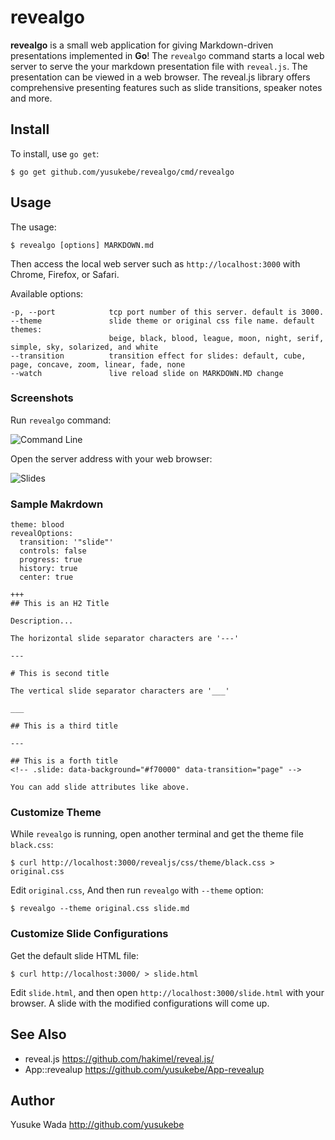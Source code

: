 # revealgo

**revealgo** is a small web application for giving Markdown-driven presentations implemented in **Go**! The `revealgo` command starts a local web server to serve the your markdown presentation file with `reveal.js`. The presentation can be viewed in a web browser. The reveal.js library offers comprehensive presenting features such as slide transitions, speaker notes and more.

## Install

To install, use `go get`:

```
$ go get github.com/yusukebe/revealgo/cmd/revealgo
```

## Usage

The usage:

```
$ revealgo [options] MARKDOWN.md
```

Then access the local web server such as `http://localhost:3000` with Chrome, Firefox, or Safari.

Available options:

```
-p, --port            tcp port number of this server. default is 3000.
--theme               slide theme or original css file name. default themes:
                      beige, black, blood, league, moon, night, serif, simple, sky, solarized, and white
--transition          transition effect for slides: default, cube, page, concave, zoom, linear, fade, none
--watch				  live reload slide on MARKDOWN.MD change
```

### Screenshots

Run `revealgo` command:

![Command Line](https://cloud.githubusercontent.com/assets/10682/12741641/b5afb504-c9c1-11e5-94d6-c364912cfcc2.png)

Open the server address with your web browser:

![Slides](https://cloud.githubusercontent.com/assets/10682/12741672/f9cda548-c9c1-11e5-9c21-fcaf1af3cdf4.png)

### Sample Makrdown

```
theme: blood
revealOptions:
  transition: '"slide"'
  controls: false
  progress: true
  history: true
  center: true

+++
## This is an H2 Title

Description...

The horizontal slide separator characters are '---'

---

# This is second title

The vertical slide separator characters are '___'

___

## This is a third title

---

## This is a forth title
<!-- .slide: data-background="#f70000" data-transition="page" -->

You can add slide attributes like above.
```

### Customize Theme

While `revealgo` is running, open another terminal and get the theme file `black.css`:

```
$ curl http://localhost:3000/revealjs/css/theme/black.css > original.css
```

Edit `original.css`, And then run `revealgo` with `--theme` option:

```
$ revealgo --theme original.css slide.md
```

### Customize Slide Configurations

Get the default slide HTML file:

```
$ curl http://localhost:3000/ > slide.html
```

Edit `slide.html`, and then open `http://localhost:3000/slide.html` with your browser. A slide with the modified configurations will come up.

## See Also

* reveal.js <https://github.com/hakimel/reveal.js/>
* App::revealup <https://github.com/yusukebe/App-revealup>

## Author

Yusuke Wada <http://github.com/yusukebe>

